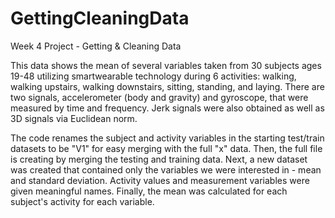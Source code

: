 # GettingCleaningData
Week 4 Project - Getting &amp; Cleaning Data

This data shows the mean of several variables taken from 30 subjects ages 19-48 utilizing smartwearable technology during 6 activities: walking, walking upstairs, walking downstairs, sitting, standing, and laying. There are two signals, accelerometer (body and gravity) and gyroscope, that were measured by time and frequency. Jerk signals were also obtained as well as 3D signals via Euclidean norm. 

The code renames the subject and activity variables in the starting test/train datasets to be "V1" for easy merging with the full "x" data. Then, the full file is creating by merging the testing and training data. Next, a new dataset was created that contained only the variables we were interested in - mean and standard deviation. Activity values and measurement variables were given meaningful names. Finally, the mean was calculated for each subject's activity for each variable. 
